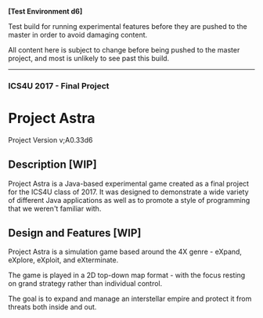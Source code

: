 **[Test Environment d6]**

Test build for running experimental features before they are pushed to the master in order to avoid damaging content.

All content here is subject to change before being pushed to the master project, and most is unlikely to see past this build.

---

### ICS4U 2017 - Final Project

# Project Astra

Project Version v;A0.33d6

## Description [WIP]

Project Astra is a Java-based experimental game created as a final project for the ICS4U class of 2017. It was designed to demonstrate a wide variety of different Java applications as well as to promote a style of programming that we weren't familiar with.

## Design and Features [WIP]

Project Astra is a simulation game based around the 4X genre - eXpand, eXplore, eXploit, and eXterminate.

The game is played in a 2D top-down map format - with the focus resting on grand strategy rather than individual control.

The goal is to expand and manage an interstellar empire and protect it from threats both inside and out.
